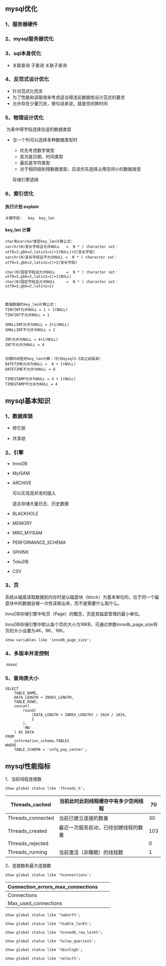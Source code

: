 ## mysql优化

### 1、服务器硬件



### 2、mysql服务器优化



### 3、sql本身优化

* 关联查询   子查询   关联子查询



### 4、反范式设计优化

* 针对范式化而言
* 为了性能和读取效率考虑适当得违反数据库设计范式的要求
* 允许存在少量冗余，换句话来说，就是空间换时间



### 5、物理设计优化

​	为表中得字段选择合适的数据类型

* 当一个列可以选择多种数据类型时

  * 优先考虑数字类型
  * 其次是日期、时间类型
  * 最后是字符类型
  * 对于相同级别得数据类型，应该优先选择占用空间小的数据类型

  存储引擎选择


### 6、索引优化

#### 	执行计划 explain

```
关键字段：  key  key_len
```

#### 	key_len 计算

```
char和varchar类型key_len计算公式:
varchr(N)变长字段且允许NULL   =  N * ( character set：utf8=3,gbk=2,latin1=1)+1(NULL)+2(变长字段)
varchr(N)变长字段且不允许NULL =  N * ( character set：utf8=3,gbk=2,latin1=1)+2(变长字段)

char(N)固定字段且允许NULL     =  N * ( character set：utf8=3,gbk=2,latin1=1)+1(NULL)
char(N)固定字段且允许NULL     =  N * ( character set：utf8=3,gbk=2,latin1=1)

 

数值数据的key_len计算公式：
TINYINT允许NULL = 1 + 1(NULL)
TINYINT不允许NULL = 1

SMALLINT允许为NULL = 2+1(NULL)
SMALLINT不允许为NULL = 2

INT允许为NULL = 4+1(NULL)
INT不允许为NULL = 4


日期时间型的key_len计算：（针对mysql5.5及之前版本）
DATETIME允许为NULL =  8 + 1(NULL)
DATETIME不允许为NULL = 8

TIMESTAMP允许为NULL = 4 + 1(NULL)
TIMESTAMP不允许为NULL = 4
```





## mysql基本知识

### 1、数据库锁

* 排它锁

* 共享锁

### 2、引擎

* InnoDB

* MyISAM

* ARCHIVE

  可以实现高并发的插入

  适合存储大量日志、历史数据

* BLACKHOLE

* MEMORY

* MRG_MYISAM

* PERFORMANCE_SCHEMA

* SPHINX

* TokuDB

* CSV

### 3、页

系统从磁盘读取数据到内存时是以磁盘块（block）为基本单位的，位于同一个磁盘块中的数据会被一次性读取出来，而不是需要什么取什么。

InnoDB存储引擎中有页（Page）的概念，页是其磁盘管理的最小单位。

InnoDB存储引擎中默认每个页的大小为16KB，可通过参数innodb_page_size将页的大小设置为4K、8K、16K，

```mysql
show variables like 'innodb_page_size';
```

### 4、多版本并发控制

​	mvvc





### 5、查询表大小

```mysql
SELECT
	TABLE_NAME,
	DATA_LENGTH + INDEX_LENGTH,
	TABLE_ROWS,
	concat(
		round(
			(DATA_LENGTH + INDEX_LENGTH) / 1024 / 1024,
			2
		),
		'MB'
	) AS DATA
FROM
	information_schema.TABLES
WHERE
	TABLE_SCHEMA = 'snfq_pay_center';
```



## mysql性能指标

1、当前线程连接数

```mysql
show global status like 'threads_%';
```

| Threads_cached    | 当前此时此刻线程缓存中有多少空闲线程 | 70   |
| ----------------- | ------------------------------------ | ---- |
| Threads_connected | 当前已建立连接的数量                 | 30   |
| Threads_created   | 最近一次服务启动，已经创建线程的数量 | 103  |
| Threads_rejected  |                                      | 0    |
| Threads_running   | 当前激活（非睡眠）的线程数           | 1    |

2、连接数和最大连接数

```mysql
show global status like '%connections';
```

| Connection_errors_max_connections |      |      |
| --------------------------------- | ---- | ---- |
| Connections                       |      |      |
| Max_used_connections              |      |      |



```mysql
show global status like '%abort%';

show global status like '%table_lock%';

show global status like '%innodb_row_lock%';

show global status like '%slow_queries%';

show global status like '%binlog%';

show global status like 'select%';
```

